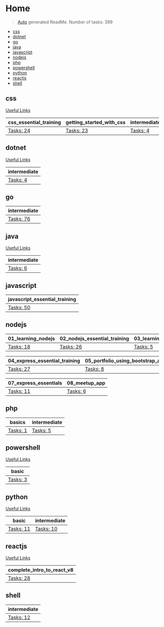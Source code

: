 # Home

> [Auto](https://github.com/codeaprendiz/learn_fullstack/blob/main/home/php/intermediate/taskset_intermediate_php/task_004_createGlobalMarkdownTable/generate-readme.php) generated ReadMe. Number of tasks: 399

- [css](#css)
- [dotnet](#dotnet)
- [go](#go)
- [java](#java)
- [javascript](#javascript)
- [nodejs](#nodejs)
- [php](#php)
- [powershell](#powershell)
- [python](#python)
- [reactjs](#reactjs)
- [shell](#shell)

## css

[Useful Links](./home/css/ReadMe_static.md)

| css_essential_training                       | getting_started_with_css                       | intermediate_html_and_css                      |
|----------------------------------------------|------------------------------------------------|------------------------------------------------|
| [Tasks: 24](home/css/css_essential_training) | [Tasks: 23](home/css/getting_started_with_css) | [Tasks: 4](home/css/intermediate_html_and_css) |

## dotnet

[Useful Links](./home/dotnet/ReadMe_static.md)

| intermediate                         |
|--------------------------------------|
| [Tasks: 4](home/dotnet/intermediate) |

## go

| intermediate                      |
|-----------------------------------|
| [Tasks: 76](home/go/intermediate) |

## java

[Useful Links](./home/java/ReadMe_static.md)

| intermediate                       |
|------------------------------------|
| [Tasks: 6](home/java/intermediate) |

## javascript

| javascript_essential_training                              |
|------------------------------------------------------------|
| [Tasks: 50](home/javascript/javascript_essential_training) |

## nodejs

| 01_learning_nodejs                          | 02_nodejs_essential_training                          | 03_learning_npm_a_package_manager                         |
|---------------------------------------------|-------------------------------------------------------|-----------------------------------------------------------|
| [Tasks: 18](home/nodejs/01_learning_nodejs) | [Tasks: 26](home/nodejs/02_nodejs_essential_training) | [Tasks: 5](home/nodejs/03_learning_npm_a_package_manager) |

| 04_express_essential_training                          | 05_portfolio_using_bootstrap_and_saas                         | 06_databases_for_nodejs_developers                          |
|--------------------------------------------------------|---------------------------------------------------------------|-------------------------------------------------------------|
| [Tasks: 27](home/nodejs/04_express_essential_training) | [Tasks: 8](home/nodejs/05_portfolio_using_bootstrap_and_saas) | [Tasks: 17](home/nodejs/06_databases_for_nodejs_developers) |

| 07_express_essentials                          | 08_meetup_app                         |
|------------------------------------------------|---------------------------------------|
| [Tasks: 11](home/nodejs/07_express_essentials) | [Tasks: 6](home/nodejs/08_meetup_app) |

## php

| basics                      | intermediate                      |
|-----------------------------|-----------------------------------|
| [Tasks: 1](home/php/basics) | [Tasks: 5](home/php/intermediate) |

## powershell

[Useful Links](./home/powershell/ReadMe_static.md)

| basic                             |
|-----------------------------------|
| [Tasks: 3](home/powershell/basic) |

## python

[Useful Links](./home/python/ReadMe_static.md)

| basic                          | intermediate                          |
|--------------------------------|---------------------------------------|
| [Tasks: 11](home/python/basic) | [Tasks: 10](home/python/intermediate) |

## reactjs

[Useful Links](./home/reactjs/ReadMe_static.md)

| complete_intro_to_react_v8                           |
|------------------------------------------------------|
| [Tasks: 28](home/reactjs/complete_intro_to_react_v8) |

## shell

| intermediate                         |
|--------------------------------------|
| [Tasks: 12](home/shell/intermediate) |
